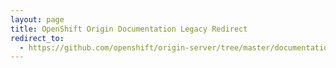 ```yaml
---
layout: page
title: OpenShift Origin Documentation Legacy Redirect
redirect_to:
  - https://github.com/openshift/origin-server/tree/master/documentation/oo_client_tools_installation_guide.adoc
---
```

